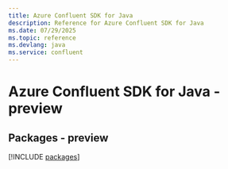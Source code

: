 ```yaml
---
title: Azure Confluent SDK for Java
description: Reference for Azure Confluent SDK for Java
ms.date: 07/29/2025
ms.topic: reference
ms.devlang: java
ms.service: confluent
---
```

# Azure Confluent SDK for Java - preview
## Packages - preview
[!INCLUDE [packages](confluent-index.md)]
